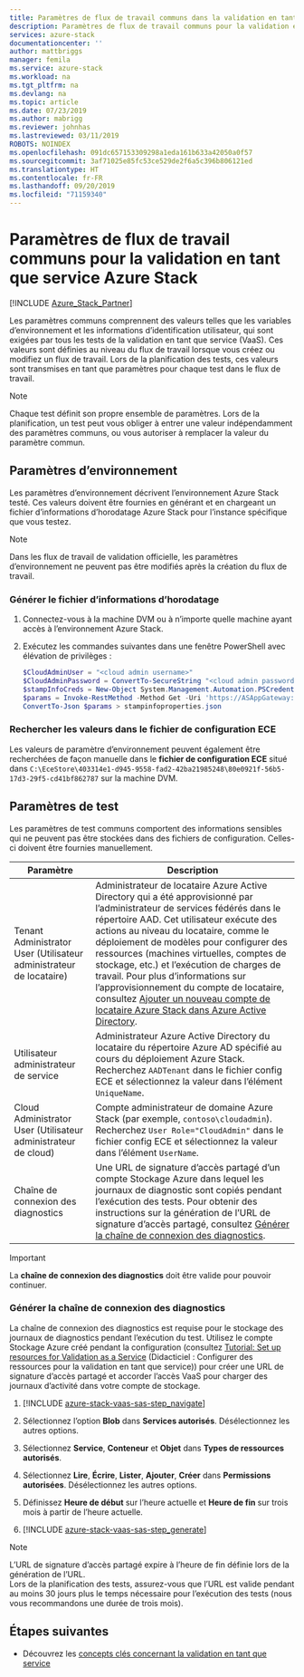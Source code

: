 ```yaml
---
title: Paramètres de flux de travail communs dans la validation en tant que service Azure Stack| Microsoft Docs
description: Paramètres de flux de travail communs pour la validation en tant que service Azure Stack
services: azure-stack
documentationcenter: ''
author: mattbriggs
manager: femila
ms.service: azure-stack
ms.workload: na
ms.tgt_pltfrm: na
ms.devlang: na
ms.topic: article
ms.date: 07/23/2019
ms.author: mabrigg
ms.reviewer: johnhas
ms.lastreviewed: 03/11/2019
ROBOTS: NOINDEX
ms.openlocfilehash: 091dc657153309298a1eda161b633a42050a0f57
ms.sourcegitcommit: 3af71025e85fc53ce529de2f6a5c396b806121ed
ms.translationtype: HT
ms.contentlocale: fr-FR
ms.lasthandoff: 09/20/2019
ms.locfileid: "71159340"
---
```

# <a name="workflow-common-parameters-for-azure-stack-validation-as-a-service"></a>Paramètres de flux de travail communs pour la validation en tant que service Azure Stack

[!INCLUDE [Azure_Stack_Partner](./includes/azure-stack-partner-appliesto.md)]

Les paramètres communs comprennent des valeurs telles que les variables d’environnement et les informations d’identification utilisateur, qui sont exigées par tous les tests de la validation en tant que service (VaaS). Ces valeurs sont définies au niveau du flux de travail lorsque vous créez ou modifiez un flux de travail. Lors de la planification des tests, ces valeurs sont transmises en tant que paramètres pour chaque test dans le flux de travail.

> [!NOTE]
> Chaque test définit son propre ensemble de paramètres. Lors de la planification, un test peut vous obliger à entrer une valeur indépendamment des paramètres communs, ou vous autoriser à remplacer la valeur du paramètre commun.

## <a name="environment-parameters"></a>Paramètres d’environnement

Les paramètres d’environnement décrivent l’environnement Azure Stack testé. Ces valeurs doivent être fournies en générant et en chargeant un fichier d’informations d’horodatage Azure Stack pour l’instance spécifique que vous testez.

> [!NOTE]
> Dans les flux de travail de validation officielle, les paramètres d’environnement ne peuvent pas être modifiés après la création du flux de travail.

### <a name="generate-the-stamp-information-file"></a>Générer le fichier d’informations d’horodatage

1. Connectez-vous à la machine DVM ou à n’importe quelle machine ayant accès à l’environnement Azure Stack.
2. Exécutez les commandes suivantes dans une fenêtre PowerShell avec élévation de privilèges :

    ```powershell  
    $CloudAdminUser = "<cloud admin username>"
    $CloudAdminPassword = ConvertTo-SecureString "<cloud admin password>" -AsPlainText -Force
    $stampInfoCreds = New-Object System.Management.Automation.PSCredential($CloudAdminUser, $CloudAdminPassword)
    $params = Invoke-RestMethod -Method Get -Uri 'https://ASAppGateway:4443/ServiceTypeId/4dde37cc-6ee0-4d75-9444-7061e156507f/CloudDefinition/GetStampInformation' -Credential $stampInfoCreds
    ConvertTo-Json $params > stampinfoproperties.json
    ```

### <a name="locate-values-in-the-ece-configuration-file"></a>Rechercher les valeurs dans le fichier de configuration ECE

Les valeurs de paramètre d’environnement peuvent également être recherchées de façon manuelle dans le **fichier de configuration ECE** situé dans `C:\EceStore\403314e1-d945-9558-fad2-42ba21985248\80e0921f-56b5-17d3-29f5-cd41bf862787` sur la machine DVM.

## <a name="test-parameters"></a>Paramètres de test

Les paramètres de test communs comportent des informations sensibles qui ne peuvent pas être stockées dans des fichiers de configuration. Celles-ci doivent être fournies manuellement.

Paramètre    | Description
-------------|-----------------
Tenant Administrator User (Utilisateur administrateur de locataire)                            | Administrateur de locataire Azure Active Directory qui a été approvisionné par l’administrateur de services fédérés dans le répertoire AAD. Cet utilisateur exécute des actions au niveau du locataire, comme le déploiement de modèles pour configurer des ressources (machines virtuelles, comptes de stockage, etc.) et l’exécution de charges de travail. Pour plus d’informations sur l’approvisionnement du compte de locataire, consultez [Ajouter un nouveau compte de locataire Azure Stack dans Azure Active Directory](../operator/azure-stack-add-new-user-aad.md).
Utilisateur administrateur de service             | Administrateur Azure Active Directory du locataire du répertoire Azure AD spécifié au cours du déploiement Azure Stack. Recherchez `AADTenant` dans le fichier config ECE et sélectionnez la valeur dans l’élément `UniqueName`.
Cloud Administrator User (Utilisateur administrateur de cloud)               | Compte administrateur de domaine Azure Stack (par exemple, `contoso\cloudadmin`). Recherchez `User Role="CloudAdmin"` dans le fichier config ECE et sélectionnez la valeur dans l’élément `UserName`.
Chaîne de connexion des diagnostics          | Une URL de signature d’accès partagé d’un compte Stockage Azure dans lequel les journaux de diagnostic sont copiés pendant l’exécution des tests. Pour obtenir des instructions sur la génération de l’URL de signature d’accès partagé, consultez [Générer la chaîne de connexion des diagnostics](#generate-the-diagnostics-connection-string). |

> [!IMPORTANT]
> La **chaîne de connexion des diagnostics** doit être valide pour pouvoir continuer.

### <a name="generate-the-diagnostics-connection-string"></a>Générer la chaîne de connexion des diagnostics

La chaîne de connexion des diagnostics est requise pour le stockage des journaux de diagnostics pendant l’exécution du test. Utilisez le compte Stockage Azure créé pendant la configuration (consultez [Tutorial: Set up resources for Validation as a Service](azure-stack-vaas-set-up-resources.md) (Didacticiel : Configurer des ressources pour la validation en tant que service)) pour créer une URL de signature d’accès partagé et accorder l’accès VaaS pour charger des journaux d’activité dans votre compte de stockage.

1. [!INCLUDE [azure-stack-vaas-sas-step_navigate](includes/azure-stack-vaas-sas-step_navigate.md)]

1. Sélectionnez l’option **Blob** dans **Services autorisés**. Désélectionnez les autres options.

1. Sélectionnez **Service**, **Conteneur** et **Objet** dans **Types de ressources autorisés**.

1. Sélectionnez **Lire**, **Écrire**, **Lister**, **Ajouter**, **Créer**  dans **Permissions autorisées**. Désélectionnez les autres options.

1. Définissez **Heure de début** sur l’heure actuelle et **Heure de fin** sur trois mois à partir de l’heure actuelle.

1. [!INCLUDE [azure-stack-vaas-sas-step_generate](includes/azure-stack-vaas-sas-step_generate.md)]

> [!NOTE]  
> L’URL de signature d’accès partagé expire à l’heure de fin définie lors de la génération de l’URL.  
Lors de la planification des tests, assurez-vous que l’URL est valide pendant au moins 30 jours plus le temps nécessaire pour l’exécution des tests (nous vous recommandons une durée de trois mois).

## <a name="next-steps"></a>Étapes suivantes

- Découvrez les [concepts clés concernant la validation en tant que service](azure-stack-vaas-key-concepts.md)